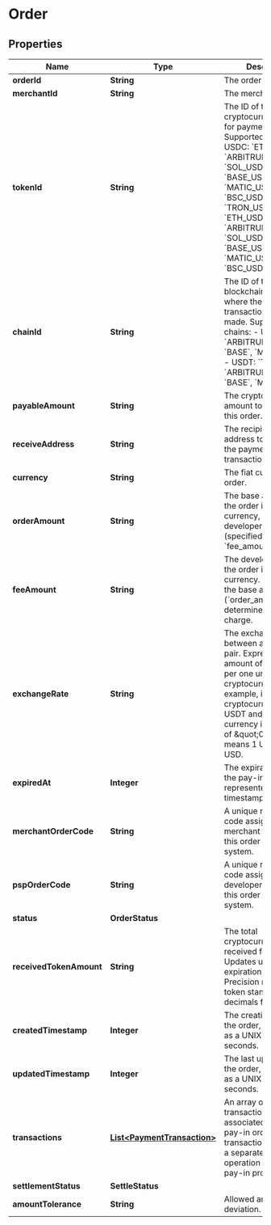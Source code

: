 

# Order


## Properties

| Name | Type | Description | Notes |
|------------ | ------------- | ------------- | -------------|
|**orderId** | **String** | The order ID. |  |
|**merchantId** | **String** | The merchant ID. |  [optional] |
|**tokenId** | **String** |  The ID of the cryptocurrency used for payment. Supported tokens:  - USDC: &#x60;ETH_USDC&#x60;, &#x60;ARBITRUM_USDCOIN&#x60;, &#x60;SOL_USDC&#x60;, &#x60;BASE_USDC&#x60;, &#x60;MATIC_USDC2&#x60;, &#x60;BSC_USDC&#x60; - USDT: &#x60;TRON_USDT&#x60;, &#x60;ETH_USDT&#x60;, &#x60;ARBITRUM_USDT&#x60;, &#x60;SOL_USDT&#x60;, &#x60;BASE_USDT&#x60;, &#x60;MATIC_USDT&#x60;, &#x60;BSC_USDT&#x60;  |  |
|**chainId** | **String** |  The ID of the blockchain network where the payment transaction should be made. Supported chains:  - USDC: &#x60;ETH&#x60;, &#x60;ARBITRUM&#x60;, &#x60;SOL&#x60;, &#x60;BASE&#x60;, &#x60;MATIC&#x60;, &#x60;BSC&#x60; - USDT: &#x60;TRON&#x60;, &#x60;ETH&#x60;, &#x60;ARBITRUM&#x60;, &#x60;SOL&#x60;, &#x60;BASE&#x60;, &#x60;MATIC&#x60;, &#x60;BSC&#x60;  |  |
|**payableAmount** | **String** | The cryptocurrency amount to be paid for this order. |  |
|**receiveAddress** | **String** | The recipient wallet address to be used for the payment transaction. |  |
|**currency** | **String** | The fiat currency of the order. |  |
|**orderAmount** | **String** | The base amount of the order in fiat currency, excluding the developer fee (specified in &#x60;fee_amount&#x60;). |  |
|**feeAmount** | **String** | The developer fee for the order in fiat currency. It is added to the base amount (&#x60;order_amount&#x60;) to determine the final charge. |  |
|**exchangeRate** | **String** | The exchange rate between a currency pair. Expressed as the amount of fiat currency per one unit of cryptocurrency. For example, if the cryptocurrency is USDT and the fiat currency is USD, a rate of \&quot;0.99\&quot; means 1 USDT &#x3D; 0.99 USD. |  |
|**expiredAt** | **Integer** | The expiration time of the pay-in order, represented as a UNIX timestamp in seconds. |  [optional] |
|**merchantOrderCode** | **String** | A unique reference code assigned by the merchant to identify this order in their system. |  [optional] |
|**pspOrderCode** | **String** | A unique reference code assigned by the developer to identify this order in their system. |  |
|**status** | **OrderStatus** |  |  |
|**receivedTokenAmount** | **String** | The total cryptocurrency amount received for this order. Updates until the expiration time. Precision matches the token standard (e.g., 6 decimals for USDT). |  |
|**createdTimestamp** | **Integer** | The creation time of the order, represented as a UNIX timestamp in seconds. |  [optional] |
|**updatedTimestamp** | **Integer** | The last update time of the order, represented as a UNIX timestamp in seconds. |  [optional] |
|**transactions** | [**List&lt;PaymentTransaction&gt;**](PaymentTransaction.md) | An array of transactions associated with this pay-in order. Each transaction represents a separate blockchain operation related to the pay-in process. |  [optional] |
|**settlementStatus** | **SettleStatus** |  |  [optional] |
|**amountTolerance** | **String** | Allowed amount deviation. |  [optional] |



